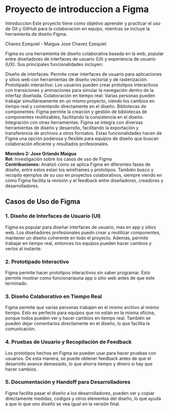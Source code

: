 # Proyecto de introduccion a Figma 
Introduccion
Este proyecto tiene como objetivo aprender y practicar el uso de Git y GitHub para la colaboracion en equipo, mientras se incluye la herramienta de diseño Figma.

Chavez Ezequiel - Maigua Jose
Chavez Ezequiel

Figma es una herramienta de diseño colaborativa basada en la web, popular entre diseñadores de interfaces de usuario (UI) y experiencia de usuario (UX). Sus principales funcionalidades incluyen:

Diseño de interfaces: Permite crear interfaces de usuario para aplicaciones y sitios web con herramientas de diseño vectorial y de rasterización.
Prototipado interactivo: Los usuarios pueden crear prototipos interactivos con transiciones y animaciones para simular la navegación dentro de la interfaz diseñada.
Colaboración en tiempo real: Varias personas pueden trabajar simultáneamente en un mismo proyecto, viendo los cambios en tiempo real y comentando directamente en el diseño.
Bibliotecas de componentes: Figma permite la creación y gestión de bibliotecas de componentes reutilizables, facilitando la consistencia en el diseño.
Integración con otras herramientas: Figma se integra con diversas herramientas de diseño y desarrollo, facilitando la exportación y transferencia de archivos a otros formatos.
Estas funcionalidades hacen de Figma una opción poderosa y flexible para equipos de diseño que buscan colaboración eficiente y resultados profesionales.





**Miembro 2: Jose Orlando Maigua**  
**Rol:** Investigación sobre los casos de uso de Figma  
**Contribuciones:** Analizó cómo se aplica Figma en diferentes fases de diseño, entre estos estan los wireframes y prototipos. También busco y recopilo ejemplos de su uso en proyectos colaborativos, siempre viendo en cómo Figma facilita la revisión y el feedback entre diseñadores, creadores y desarrolladores.



## Casos de Uso de Figma

### 1. Diseño de Interfaces de Usuario (UI)
Figma es popular para diseñar interfaces de usuario, mas en app y sitios web. Los diseñadores profesionales puedn crear y reutilizar componentes, mantener un diseño coherente en todo el proyecto. Además, permite trabajar en tiempo real, entonces los equipos pueden hacer cambios y verlos al instante.

### 2. Prototipado Interactivo
Figma permite hacer prototipos interactivos sin saber programar. Esto permite mostrar como funcionariauna app o sitio web antes de que este terminado.

### 3. Diseño Colaborativo en Tiempo Real
Figma permite que varias personas trabajen en el mismo archivo al mismo tiempo. Esto es perfecto para equipos que no están en la misma oficina, porque todos pueden ver y hacer cambios en tiempo real. También se pueden dejar comentarios directamente en el diseño, lo que facilita la comunicación.

### 4. Pruebas de Usuario y Recopilación de Feedback
Los prototipos hechos en Figma se pueden usar para hacer pruebas con usuarios. De esta manera, se puede obtener feedback antes de que el desarrollo avance demasiado, lo que ahorra tiempo y dinero si hay que hacer cambios.


### 5. Documentación y Handoff para Desarrolladores
Figma facilita pasar el diseño a los desarrolladores, pueden ver y copiar directamente medidas, códigos y otros elementos del diseño, lo que ayuda a que lo que uno diseñó se vea igual en la versión final.